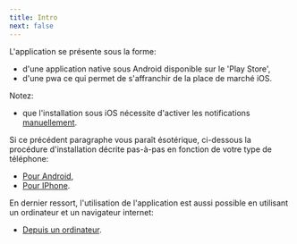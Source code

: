 ```yaml
---
title: Intro
next: false
---
```


L'application se présente sous la forme:
- d'une application native sous Android disponible sur le 'Play Store',
- d'une pwa ce qui permet de s'affranchir de la place de marché iOS.

Notez:
- que l'installation sous iOS nécessite d'activer les notifications [manuellement](./iphone/notification).

Si ce précédent paragraphe vous paraît ésotérique, ci-dessous la procédure d'installation décrite pas-à-pas en fonction de votre type de téléphone:

- [Pour Android](./android/install),
- [Pour IPhone](./iphone/install).

En dernier ressort, l'utilisation de l'application est aussi possible en utilisant un ordinateur et un navigateur internet:
- [Depuis un ordinateur](./pc/pc).
